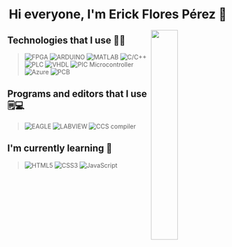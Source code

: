 <h1 align="center">Hi everyone, I'm Erick Flores Pérez 👋</h1>
<img src="https://media.tenor.com/xPA2rCeWb7wAAAAd/baby-hello.gif" align="right" width="35%">

## Technologies that I use 👨‍💻

> ![FPGA](https://img.shields.io/badge/-FPGA-blue?style=for-the-badge&logo=&logoColor=white) 
> ![ARDUINO](https://img.shields.io/badge/-Arduino-00979D?style=for-the-badge&logo=Arduino&logoColor=white) 
> ![MATLAB](https://img.shields.io/badge/-Matlab-F8A215?style=for-the-badge&logo=Matlab&logoColor=white) 
> ![C/C++](https://img.shields.io/badge/-C/C++-0726A6?style=for-the-badge&logo=C&logoColor=white) 
> ![PLC](https://img.shields.io/badge/-PLC-C01403?style=for-the-badge&logo=PLC&logoColor=white) 
> ![VHDL](https://img.shields.io/badge/-VHDL-0FB9EA?style=for-the-badge&logo=intel&logoColor=white)
> ![PIC Microcontroller](https://img.shields.io/badge/-PIC%20C-FB5000?style=for-the-badge&logo=PIC&logoColor=white)
> ![Azure](https://img.shields.io/badge/azure-%230072C6.svg?style=for-the-badge&logo=microsoftazure&logoColor=white)
> ![PCB](https://img.shields.io/badge/-PCB-03D022?style=for-the-badge&logo=PCB&logoColor=white)
> 
## Programs and editors that I use 🗒️💻

> ![EAGLE](https://img.shields.io/badge/-EAGLE-FA221E?style=for-the-badge&logo=eagle&logoColor=white) 
> ![LABVIEW](https://img.shields.io/badge/-LABVIEW-FBE000?style=for-the-badge&logo=lavbview&logoColor=white)
> ![CCS compiler](https://img.shields.io/badge/-CCS%20COMPILER-008DFB?style=for-the-badge&logo=CCS&logoColor=white)

## I'm currently learning 📙

> ![HTML5](https://img.shields.io/badge/html5-%23E34F26.svg?style=for-the-badge&logo=html5&logoColor=white) 
> ![CSS3](https://img.shields.io/badge/css3-%231572B6.svg?style=for-the-badge&logo=css3&logoColor=white)
> ![JavaScript](https://img.shields.io/badge/javascript-%23323330.svg?style=for-the-badge&logo=javascript&logoColor=%23F7DF1E)
